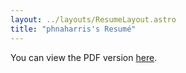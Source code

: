 ```yaml
---
layout: ../layouts/ResumeLayout.astro
title: "phnaharris's Resumé"
---
```


You can view the PDF version
[here](https://phnaharris.github.io/cv/CV-Nam-Anh-Pham-Hoang-Harris-Software-Engineer.pdf).
